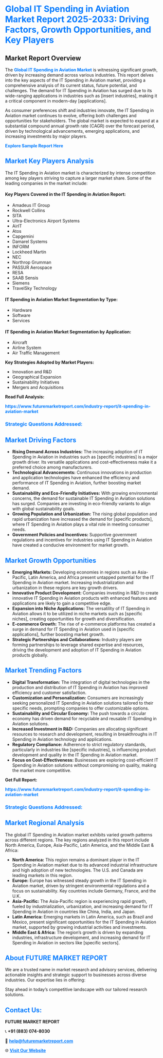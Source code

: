 <h1 style="color: #007BFF;">Global IT Spending in Aviation Market Report 2025-2033: Driving Factors, Growth Opportunities, and Key Players</h1>

<section id="overview">
<h2>Market Report Overview</h2>
<p>The <a href="https://www.futuremarketreport.com/industry-report/it-spending-in-aviation-market" style="color: #007BFF; text-decoration: none;"><strong>Global IT Spending in Aviation Market</strong></a> is witnessing significant growth, driven by increasing demand across various industries. This report delves into the key aspects of the IT Spending in Aviation market, providing a comprehensive analysis of its current status, future potential, and challenges. The demand for IT Spending in Aviation has surged due to its wide-ranging applications in industries such as [insert industries], making it a critical component in modern-day [applications].</p>
<p>As consumer preferences shift and industries innovate, the IT Spending in Aviation market continues to evolve, offering both challenges and opportunities for stakeholders. The global market is expected to expand at a substantial compound annual growth rate (CAGR) over the forecast period, driven by technological advancements, emerging applications, and increasing investments by major players.</p>
</section>

<section id="overview">
<p><a href="https://www.futuremarketreport.com/request-sample/reportId=63504" style="color: #007BFF; text-decoration: none;"><strong>Explore Sample Report Here</strong></a></p>
</section>

<section id="key-players">
<h2 style="color: #007BFF;">Market Key Players Analysis</h2>
<p>The IT Spending in Aviation market is characterized by intense competition among key players striving to capture a larger market share. Some of the leading companies in the market include:</p>
<h4>Key Players Covered in the IT Spending in Aviation Report:</h4>
<ul><li>Amadeus IT Group</li><li>Rockwell Collins</li><li>SITA</li><li>Ultra-Electronics Airport Systems</li><li>AirIT</li><li>Atos</li><li>Capgemini</li><li>Damarel Systems</li><li>INFORM</li><li>Lockheed Martin</li><li>NEC</li><li>Northrop Grumman</li><li>PASSUR Aerospace</li><li>RESA</li><li>SAAB Sensis</li><li>Siemens</li><li>TravelSky Technology</li></ul>
<h4>IT Spending in Aviation Market Segmentation by Type:</h4>
<ul><li>Hardware</li><li>Software</li><li>Services</li></ul>

<h4>IT Spending in Aviation Market Segmentation by Application:</h4>
<ul><li>Aircraft</li><li>Airline System</li><li>Air Traffic Management</li></ul>
<p><strong>Key Strategies Adopted by Market Players:</strong></p>
<ul>
<li>Innovation and R&D</li>
<li>Geographical Expansion</li>
<li>Sustainability Initiatives</li>
<li>Mergers and Acquisitions</li>
</ul>
</section>

<section>
<p><strong>Read Full Analysis: </strong></p><a href="https://www.futuremarketreport.com/industry-report/it-spending-in-aviation-market" style="color: #007BFF; text-decoration: none;"><strong>https://www.futuremarketreport.com/industry-report/it-spending-in-aviation-market</strong></a>
<h3 style="color: #007BFF;">Strategic Questions Addressed:</h3>
</section>

<section id="driving-factors">
<h2 style="color: #007BFF;">Market Driving Factors</h2>
<ul>
<li><strong>Rising Demand Across Industries:</strong> The increasing adoption of IT Spending in Aviation in industries such as [specific industries] is a major growth driver. Its versatile applications and cost-effectiveness make it a preferred choice among manufacturers.</li>
<li><strong>Technological Advancements:</strong> Continuous innovations in production and application technologies have enhanced the efficiency and performance of IT Spending in Aviation, further boosting market demand.</li>
<li><strong>Sustainability and Eco-Friendly Initiatives:</strong> With growing environmental concerns, the demand for sustainable IT Spending in Aviation solutions has surged. Companies are investing in eco-friendly variants to align with global sustainability goals.</li>
<li><strong>Growing Population and Urbanization:</strong> The rising global population and rapid urbanization have increased the demand for [specific products], where IT Spending in Aviation plays a vital role in meeting consumer needs.</li>
<li><strong>Government Policies and Incentives:</strong> Supportive government regulations and incentives for industries using IT Spending in Aviation have created a conducive environment for market growth.</li>
</ul>
</section>

<section id="growth-opportunities">
<h2 style="color: #007BFF;">Market Growth Opportunities</h2>
<ul>
<li><strong>Emerging Markets:</strong> Developing economies in regions such as Asia-Pacific, Latin America, and Africa present untapped potential for the IT Spending in Aviation market. Increasing industrialization and urbanization in these regions are key growth drivers.</li>
<li><strong>Innovative Product Development:</strong> Companies investing in R&D to create innovative IT Spending in Aviation products with enhanced features and applications are likely to gain a competitive edge.</li>
<li><strong>Expansion into Niche Applications:</strong> The versatility of IT Spending in Aviation allows it to be utilized in niche markets such as [specific niches], creating opportunities for growth and diversification.</li>
<li><strong>E-commerce Growth:</strong> The rise of e-commerce platforms has created a surge in demand for IT Spending in Aviation used in [specific applications], further boosting market growth.</li>
<li><strong>Strategic Partnerships and Collaborations:</strong> Industry players are forming partnerships to leverage shared expertise and resources, driving the development and adoption of IT Spending in Aviation products globally.</li>
</ul>
</section>

<section id="trending-factors">
<h2 style="color: #007BFF;">Market Trending Factors</h2>
<ul>
<li><strong>Digital Transformation:</strong> The integration of digital technologies in the production and distribution of IT Spending in Aviation has improved efficiency and customer satisfaction.</li>
<li><strong>Customization and Personalization:</strong> Consumers are increasingly seeking personalized IT Spending in Aviation solutions tailored to their specific needs, prompting companies to offer customizable options.</li>
<li><strong>Sustainability and Circular Economy:</strong> The push towards a circular economy has driven demand for recyclable and reusable IT Spending in Aviation solutions.</li>
<li><strong>Increased Investment in R&D:</strong> Companies are allocating significant resources to research and development, resulting in breakthroughs in IT Spending in Aviation technology and applications.</li>
<li><strong>Regulatory Compliance:</strong> Adherence to strict regulatory standards, particularly in industries like [specific industries], is influencing product development and quality in the IT Spending in Aviation market.</li>
<li><strong>Focus on Cost-Effectiveness:</strong> Businesses are exploring cost-efficient IT Spending in Aviation solutions without compromising on quality, making the market more competitive.</li>
</ul>
</section>

<section>
<p><strong>Get Full Report: </strong></p><a href="https://www.futuremarketreport.com/industry-report/it-spending-in-aviation-market" style="color: #007BFF; text-decoration: none;"><strong>https://www.futuremarketreport.com/industry-report/it-spending-in-aviation-market</strong></a>
<h3 style="color: #007BFF;">Strategic Questions Addressed:</h3>
</section>


<section id="regional-analysis">
<h2 style="color: #007BFF;">Market Regional Analysis</h2>
<p>The global IT Spending in Aviation market exhibits varied growth patterns across different regions. The key regions analyzed in this report include North America, Europe, Asia-Pacific, Latin America, and the Middle East & Africa:</p>
<ul>
<li><strong>North America:</strong> This region remains a dominant player in the IT Spending in Aviation market due to its advanced industrial infrastructure and high adoption of new technologies. The U.S. and Canada are leading markets in this region.</li>
<li><strong>Europe:</strong> Europe has witnessed steady growth in the IT Spending in Aviation market, driven by stringent environmental regulations and a focus on sustainability. Key countries include Germany, France, and the U.K.</li>
<li><strong>Asia-Pacific:</strong> The Asia-Pacific region is experiencing rapid growth, fueled by industrialization, urbanization, and increasing demand for IT Spending in Aviation in countries like China, India, and Japan.</li>
<li><strong>Latin America:</strong> Emerging markets in Latin America, such as Brazil and Mexico, present significant opportunities for the IT Spending in Aviation market, supported by growing industrial activities and investments.</li>
<li><strong>Middle East & Africa:</strong> The region’s growth is driven by expanding industries, infrastructure development, and increasing demand for IT Spending in Aviation in sectors like [specific sectors].</li>
</ul>
</section>

<footer>
<h2 style="color: #007BFF;">About FUTURE MARKET REPORT</h2>
<p>We are a trusted name in market research and advisory services, delivering actionable insights and strategic support to businesses across diverse industries. Our expertise lies in offering:</p>

<p>Stay ahead in today’s competitive landscape with our tailored research solutions.</p>

<h2 style="color: #007BFF;">Contact Us:</h2>
<p><strong>FUTURE MARKET REPORT</strong></p>
<p>📞 <strong>+91 (883) 074-8030</strong></p>
<p>📧 <strong><a href="mailto:help@futuremarketreport.com" style="color: #007BFF;">help@futuremarketreport.com</a></strong></p>
<p>🌐 <strong><a href="https://www.futuremarketreport.com/" style="color: #007BFF;">Visit Our Website</a></strong></p>
</footer>